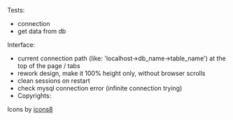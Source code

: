 Tests:
- connection
- get data from db

Interface:
- current connection path (like: 'localhost->db_name->table_name') at the top
of the page / tabs
- rework design, make it 100% height only, without browser scrolls
- clean sessions on restart
- check mysql connection error (infinite connection trying)
- Copyrights:
<p>Icons by <a href="https://icons8.com">icons8</a></p>
